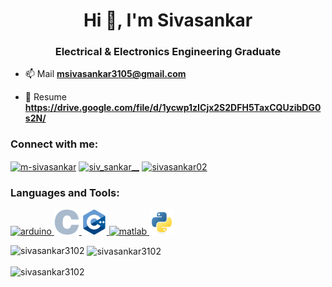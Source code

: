 <h1 align="center">Hi 👋, I'm Sivasankar</h1>
<h3 align="center">Electrical & Electronics Engineering Graduate</h3>

- 📫 Mail **msivasankar3105@gmail.com**

- 📄 Resume **https://drive.google.com/file/d/1ycwp1zICjx2S2DFH5TaxCQUzibDG0s2N/**

<h3 align="left">Connect with me:</h3>
<p align="left">
<a href="https://linkedin.com/in/m-sivasankar" target="blank"><img align="center" src="https://raw.githubusercontent.com/rahuldkjain/github-profile-readme-generator/master/src/images/icons/Social/linked-in-alt.svg" alt="m-sivasankar" height="30" width="40" /></a>
<a href="https://instagram.com/siv_sankar__" target="blank"><img align="center" src="https://raw.githubusercontent.com/rahuldkjain/github-profile-readme-generator/master/src/images/icons/Social/instagram.svg" alt="siv_sankar__" height="30" width="40" /></a>
<a href="https://www.hackerrank.com/sivasankar02" target="blank"><img align="center" src="https://raw.githubusercontent.com/rahuldkjain/github-profile-readme-generator/master/src/images/icons/Social/hackerrank.svg" alt="sivasankar02" height="30" width="40" /></a>
</p>

<h3 align="left">Languages and Tools:</h3>
<p align="left"> <a href="https://www.arduino.cc/" target="_blank" rel="noreferrer"> <img src="https://cdn.worldvectorlogo.com/logos/arduino-1.svg" alt="arduino" width="40" height="40"/> </a> <a href="https://www.cprogramming.com/" target="_blank" rel="noreferrer"> <img src="https://raw.githubusercontent.com/devicons/devicon/master/icons/c/c-original.svg" alt="c" width="40" height="40"/> </a> <a href="https://www.w3schools.com/cpp/" target="_blank" rel="noreferrer"> <img src="https://raw.githubusercontent.com/devicons/devicon/master/icons/cplusplus/cplusplus-original.svg" alt="cplusplus" width="40" height="40"/> </a> <a href="https://www.mathworks.com/" target="_blank" rel="noreferrer"> <img src="https://upload.wikimedia.org/wikipedia/commons/2/21/Matlab_Logo.png" alt="matlab" width="40" height="40"/> </a> <a href="https://www.python.org" target="_blank" rel="noreferrer"> <img src="https://raw.githubusercontent.com/devicons/devicon/master/icons/python/python-original.svg" alt="python" width="40" height="40"/> </a> </p>

<p><img align="left" src="https://github-readme-stats.vercel.app/api/top-langs?username=sivasankar3102&show_icons=true&locale=en&layout=compact" alt="sivasankar3102" /></p>

<p>&nbsp;<img align="center" src="https://github-readme-stats.vercel.app/api?username=sivasankar3102&show_icons=true&locale=en" alt="sivasankar3102" /></p>

<p><img align="center" src="https://github-readme-streak-stats.herokuapp.com/?user=sivasankar3102&" alt="sivasankar3102" /></p>
